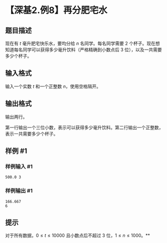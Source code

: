 # 【深基2.例8】再分肥宅水

## 题目描述

现在有 $t$ 毫升肥宅快乐水，要均分给 $n$ 名同学。每名同学需要 $2$ 个杯子。现在想知道每名同学可以获得多少毫升饮料（严格精确到小数点后 $3$ 位），以及一共需要多少个杯子。

## 输入格式

输入一个实数 $t$ 和一个正整数 $n$，使用空格隔开。

## 输出格式

输出两行。

第一行输出一个三位小数，表示可以获得多少毫升饮料。第二行输出一个正整数，表示一共需要多少个杯子。

## 样例 #1

### 样例输入 #1

```
500.0 3
```

### 样例输出 #1

```
166.667
6
```

## 提示

对于所有数据，$0\leq t\leq 10000$ 且小数点后不超过 $3$ 位，$1\leq n\leq 1000$。**